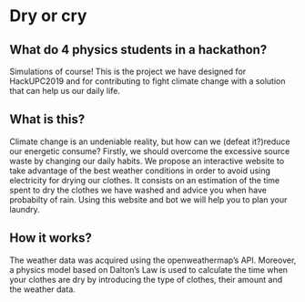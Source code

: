 # Dry or cry

## What do 4 physics students in a hackathon? 
Simulations of course!
This is the project we have designed for HackUPC2019 and for
contributing to fight climate change with a solution that can 
help us our daily life.

## What is this? 

Climate change is an undeniable reality, but how can we (defeat it?)reduce our energetic consume? Firstly, we should overcome the excessive source waste by changing our daily habits. We propose an interactive website to take advantage of the best weather conditions in order to avoid using electricity for drying our clothes. It consists on an estimation of the time spent to dry the clothes we have washed and advice you when have probabilty of rain.  Using this website and bot we will help you to plan your laundry. 

## How it works? 

The weather data was acquired using the openweathermap’s API. Moreover, a physics model based on Dalton’s Law is used to calculate the time when your clothes are dry by introducing the type of clothes, their amount and the weather data. 